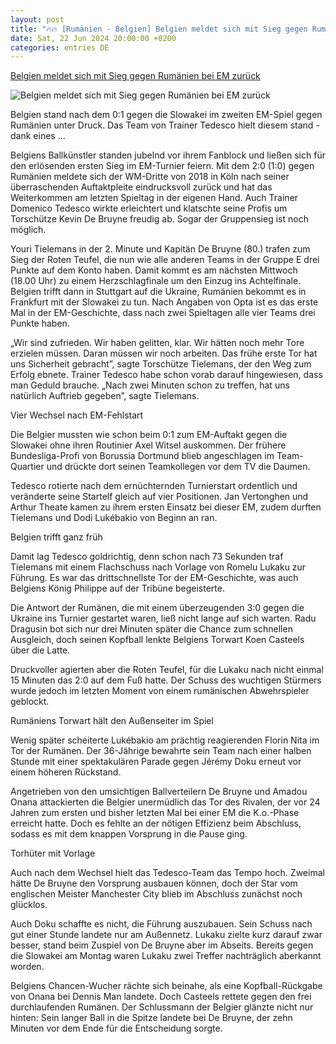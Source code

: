```yaml
---
layout: post
title: "🔥🔥 [Rumänien - Belgien] Belgien meldet sich mit Sieg gegen Rumänien bei EM zurück"
date: Sat, 22 Jun 2024 20:00:00 +0200
categories: entries DE
---
```

[Belgien meldet sich mit Sieg gegen Rumänien bei EM zurück](https://www.mainpost.de/sport/belgien-meldet-sich-mit-sieg-gegen-rumaenien-bei-em-zurueck-art-11547854)

![Belgien meldet sich mit Sieg gegen Rumänien bei EM zurück](https://www.mainpost.de/storage/image/0/9/4/1/10511490_belgien-rumaenien_teaser-social-sharing_1CtPD3_46pp59.jpg)

Belgien stand nach dem 0:1 gegen die Slowakei im zweiten EM-Spiel gegen Rumänien unter Druck. Das Team von Trainer Tedesco hielt diesem stand - dank eines ...

Belgiens Ballkünstler standen jubelnd vor ihrem Fanblock und ließen sich für den erlösenden ersten Sieg im EM-Turnier feiern. Mit dem 2:0 (1:0) gegen Rumänien meldete sich der WM-Dritte von 2018 in Köln nach seiner überraschenden Auftaktpleite eindrucksvoll zurück und hat das Weiterkommen am letzten Spieltag in der eigenen Hand. Auch Trainer Domenico Tedesco wirkte erleichtert und klatschte seine Profis um Torschütze Kevin De Bruyne freudig ab. Sogar der Gruppensieg ist noch möglich.

Youri Tielemans in der 2. Minute und Kapitän De Bruyne (80.) trafen zum Sieg der Roten Teufel, die nun wie alle anderen Teams in der Gruppe E drei Punkte auf dem Konto haben. Damit kommt es am nächsten Mittwoch (18.00 Uhr) zu einem Herzschlagfinale um den Einzug ins Achtelfinale. Belgien trifft dann in Stuttgart auf die Ukraine, Rumänien bekommt es in Frankfurt mit der Slowakei zu tun. Nach Angaben von Opta ist es das erste Mal in der EM-Geschichte, dass nach zwei Spieltagen alle vier Teams drei Punkte haben.

„Wir sind zufrieden. Wir haben gelitten, klar. Wir hätten noch mehr Tore erzielen müssen. Daran müssen wir noch arbeiten. Das frühe erste Tor hat uns Sicherheit gebracht”, sagte Torschütze Tielemans, der den Weg zum Erfolg ebnete. Trainer Tedesco habe schon vorab darauf hingewiesen, dass man Geduld brauche. „Nach zwei Minuten schon zu treffen, hat uns natürlich Auftrieb gegeben”, sagte Tielemans.

Vier Wechsel nach EM-Fehlstart

Die Belgier mussten wie schon beim 0:1 zum EM-Auftakt gegen die Slowakei ohne ihren Routinier Axel Witsel auskommen. Der frühere Bundesliga-Profi von Borussia Dortmund blieb angeschlagen im Team-Quartier und drückte dort seinen Teamkollegen vor dem TV die Daumen.

Tedesco rotierte nach dem ernüchternden Turnierstart ordentlich und veränderte seine Startelf gleich auf vier Positionen. Jan Vertonghen und Arthur Theate kamen zu ihrem ersten Einsatz bei dieser EM, zudem durften Tielemans und Dodi Lukébakio von Beginn an ran.

Belgien trifft ganz früh

Damit lag Tedesco goldrichtig, denn schon nach 73 Sekunden traf Tielemans mit einem Flachschuss nach Vorlage von Romelu Lukaku zur Führung. Es war das drittschnellste Tor der EM-Geschichte, was auch Belgiens König Philippe auf der Tribüne begeisterte.

Die Antwort der Rumänen, die mit einem überzeugenden 3:0 gegen die Ukraine ins Turnier gestartet waren, ließ nicht lange auf sich warten. Radu Dragusin bot sich nur drei Minuten später die Chance zum schnellen Ausgleich, doch seinen Kopfball lenkte Belgiens Torwart Koen Casteels über die Latte.

Druckvoller agierten aber die Roten Teufel, für die Lukaku nach nicht einmal 15 Minuten das 2:0 auf dem Fuß hatte. Der Schuss des wuchtigen Stürmers wurde jedoch im letzten Moment von einem rumänischen Abwehrspieler geblockt.

Rumäniens Torwart hält den Außenseiter im Spiel

Wenig später scheiterte Lukébakio am prächtig reagierenden Florin Nita im Tor der Rumänen. Der 36-Jährige bewahrte sein Team nach einer halben Stunde mit einer spektakulären Parade gegen Jérémy Doku erneut vor einem höheren Rückstand.

Angetrieben von den umsichtigen Ballverteilern De Bruyne und Amadou Onana attackierten die Belgier unermüdlich das Tor des Rivalen, der vor 24 Jahren zum ersten und bisher letzten Mal bei einer EM die K.o.-Phase erreicht hatte. Doch es fehlte an der nötigen Effizienz beim Abschluss, sodass es mit dem knappen Vorsprung in die Pause ging.

Torhüter mit Vorlage

Auch nach dem Wechsel hielt das Tedesco-Team das Tempo hoch. Zweimal hätte De Bruyne den Vorsprung ausbauen können, doch der Star vom englischen Meister Manchester City blieb im Abschluss zunächst noch glücklos.

Auch Doku schaffte es nicht, die Führung auszubauen. Sein Schuss nach gut einer Stunde landete nur am Außennetz. Lukaku zielte kurz darauf zwar besser, stand beim Zuspiel von De Bruyne aber im Abseits. Bereits gegen die Slowakei am Montag waren Lukaku zwei Treffer nachträglich aberkannt worden.

Belgiens Chancen-Wucher rächte sich beinahe, als eine Kopfball-Rückgabe von Onana bei Dennis Man landete. Doch Casteels rettete gegen den frei durchlaufenden Rumänen. Der Schlussmann der Belgier glänzte nicht nur hinten: Sein langer Ball in die Spitze landete bei De Bruyne, der zehn Minuten vor dem Ende für die Entscheidung sorgte.

